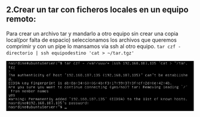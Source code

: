 ## 2.Crear un tar con ficheros locales en un equipo remoto:

Para crear un archivo tar y mandarlo a otro equipo sin crear una copia local(por falta de espacio) seleccionamos los archivos que queremos  comprimir y con un pipe lo mansamos via ssh al otro equipo.
`tar czf - directorio | ssh equipodestino 'cat > ~/tar.tgz'`

![imagen2-1](https://github.com/NAEL1/SWAP2015/blob/master/practica2/Pr2_2-1.png)
